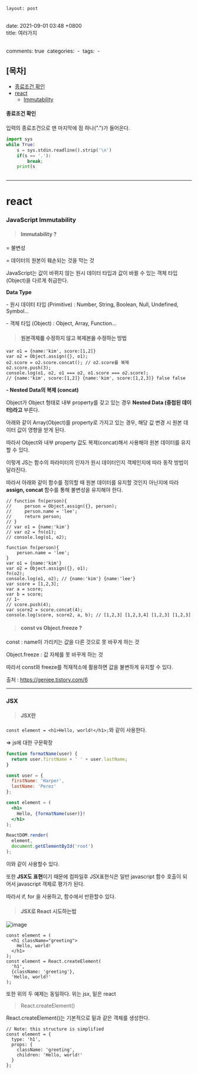     layout: post


​    
​    date: 2021-09-01 03:48 +0800
​    
    title: 여러가지


​      
​    comments: true
​    categories: 
​      - 
​    tags: 
​      - 

## [목차]


- [종료조건 확인](#-------)
- [react](#react)
    + [Immutability](#immutability)



#### 종료조건 확인

입력의 종료조건으로 맨 마지막에 점 하나(".")가 들어온다.

```py
import sys
while True:
    s = sys.stdin.readline().strip('\n')
    if(s == '.'):
        break;
    print(s
    
```

---







# react

### JavaScript Immutability



> ####  Immutability ?

 = 불변성

 = 데이터의 원본이 훼손되는 것을 막는 것



JavaScript는 값이 바뀌지 않는 원시 데이터 타입과 값이 바뀔 수 있는 객체 타입(Object)을 다르게 취급한다.



**Data Type**

 \- 원시 데이터 타입 (Primitive) : Number, String, Boolean, Null, Undefined, Symbol...

 \- 객체 타입 (Object) : Object, Array, Function...



> #### 원본객체를 수정하지 않고 복제본을 수정하는 방법

```
var o1 = {name:'kim', score:[1,2]}
var o2 = Object.assign({}, o1);
o2.score = o2.score.concat(); // o2.score를 복제
o2.score.push(3);
console.log(o1, o2, o1 === o2, o1.score === o2.score);
// {name:'kim', score:[1,2]} {name:'kim', score:[1,2,3]} false false
```



**- Nested Data의 복제 (concat)**

Object가 Object 형태로 내부 property를 갖고 있는 경우 **Nested Data (중첩된 데이터)라고** 부른다.

아래와 같이 Array(Object)를 property로 가지고 있는 경우, 해당 값 변경 시 원본 데이터 값이 영향을 받게 된다.

따라서 Object와 내부 property 값도 복제(concat)해서 사용해야 원본 데이터를 유지할 수 있다.

 

이렇게 JS는 함수의 파라미터의 인자가 원시 데이터인지 객체인지에 따라 동작 방법이 달라진다.

따라서 아래와 같이 함수를 정의할 때 원본 데이터를 유지할 것인지 아닌지에 따라 **assign, concat** 함수를 통해 불변성을 유지해야 한다.

```
// function fn(person){
//     person = Object.assign({}, person);
//     person.name = 'lee';
//     return person;
// }
// var o1 = {name:'kim'}
// var o2 = fn(o1);
// console.log(o1, o2);
 
function fn(person){
    person.name = 'lee';
}
var o1 = {name:'kim'}
var o2 = Object.assign({}, o1);
fn(o2);
console.log(o1, o2); // {name:'kim'} {name:'lee'}
var score = [1,2,3];
var a = score;
var b = score;
// 1~
// score.push(4);
var score2 = score.concat(4);
console.log(score, score2, a, b); // [1,2,3] [1,2,3,4] [1,2,3] [1,2,3]
```



> #### **const vs Object.freeze ?**

const : name이 가리키는 값을 다른 것으로 못 바꾸게 하는 것

Object.freeze : 값 자체를 못 바꾸게 하는 것

 

따라서 const와 freeze를 적재적소에 활용하면 값을 불변하게 유지할 수 있다.



출처 : https://geniee.tistory.com/6



---

### JSX

> #### JSX란

`const element = <h1>Hello, world!</h1>;`와 같이 사용한다. 

=> js에 대한 구문확장



```jsx
function formatName(user) {
  return user.firstName + ' ' + user.lastName;
}

const user = {
  firstName: 'Harper',
  lastName: 'Perez'
};

const element = (
  <h1>
    Hello, {formatName(user)}!
  </h1>
);

ReactDOM.render(
  element,
  document.getElementById('root')
);
```

이와 같이 사용할수 있다. 

또한 **JSX도 표현**이기 때문에 컴파일후 JSX표현식은 일반 javascript 함수 호출이 되어서 javascript 객체로 평가가 된다. 

따라서 if, for 을 사용하고, 함수에서 반환할수 있다. 





> ####  JSX로 React 시도하는법

![image](https://user-images.githubusercontent.com/49177223/131799683-29953008-3c1f-4754-8066-3693d9de029e.png)

```react
const element = (
  <h1 className="greeting">
    Hello, world!
  </h1>
);
const element = React.createElement(
  'h1',
  {className: 'greeting'},
  'Hello, world!'
);
```

또한 위의 두 예제는 동일하다. 위는 jsx, 밑은 react



> React.createElement()

React.createElement()는 기본적으로 밑과 같은 객체를 생성한다. 

```react
// Note: this structure is simplified
const element = {
  type: 'h1',
  props: {
    className: 'greeting',
    children: 'Hello, world!'
  }
};
```

